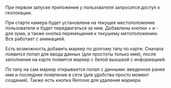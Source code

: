 При первом запуске приложения у пользователя запросится доступ к геолокации.

При старте камера будет установлена на текущее местоположение пользователя и будет передвигаться за ним.
Добавлены кнопки + и - для зума, а также кнопка перемещения к текушему метоположению. Все работает с анимацией.

Есть возможность добавить маркер по долгому тапу по карте.
Сначала появится попап для ввода данных (для простоты только имя), после заполнения на карте появится маркер с белой вьюшкой с информацией.

По тапу на сам маркер открывается попап с данными: введенное ранее имя и последнее появление в сети (для удобства просто момент создания).
Также есть кнопка Remove для удаления маркера.

